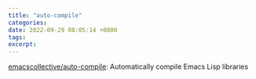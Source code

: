 ```yaml
---
title: "auto-compile"
categories: 
date: 2022-09-29 08:05:14 +0800
tags: 
excerpt: 
---
```



[emacscollective/auto-compile](https://github.com/emacscollective/auto-compile): Automatically compile Emacs Lisp libraries









